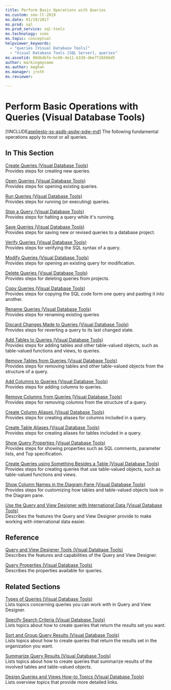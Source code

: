 ```yaml
---
title: Perform Basic Operations with Queries
ms.custom: seo-lt-2019
ms.date: 01/19/2017
ms.prod: sql
ms.prod_service: sql-tools
ms.technology: ssms
ms.topic: conceptual
helpviewer_keywords: 
  - "queries [Visual Database Tools]"
  - "Visual Database Tools [SQL Server], queries"
ms.assetid: 88dbdbfe-bc60-4e11-b338-dbe7f26566d5
author: markingmyname
ms.author: maghan
ms.manager: jroth
ms.reviewer: 

---
```

# Perform Basic Operations with Queries (Visual Database Tools)
[!INCLUDE[appliesto-ss-asdb-asdw-pdw-md](../../includes/appliesto-ss-asdb-asdw-pdw-md.md)]
The following fundamental operations apply to most or all queries.  
  
## In This Section  
[Create Queries &#40;Visual Database Tools&#41;](../../ssms/visual-db-tools/create-queries-visual-database-tools.md)  
Provides steps for creating new queries.  
  
[Open Queries &#40;Visual Database Tools&#41;](../../ssms/visual-db-tools/open-queries-visual-database-tools.md)  
Provides steps for opening existing queries.  
  
[Run Queries &#40;Visual Database Tools&#41;](../../ssms/visual-db-tools/run-queries-visual-database-tools.md)  
Provides steps for running (or executing) queries.  
  
[Stop a Query &#40;Visual Database Tools&#41;](../../ssms/visual-db-tools/stop-a-query-visual-database-tools.md)  
Provides steps for halting a query while it's running.  
  
[Save Queries &#40;Visual Database Tools&#41;](../../ssms/visual-db-tools/save-queries-visual-database-tools.md)  
Provides steps for saving new or revised queries to a database project.  
  
[Verify Queries &#40;Visual Database Tools&#41;](../../ssms/visual-db-tools/verify-queries-visual-database-tools.md)  
Provides steps for verifying the SQL syntax of a query.  
  
[Modify Queries &#40;Visual Database Tools&#41;](../../ssms/visual-db-tools/modify-queries-visual-database-tools.md)  
Provides steps for opening an existing query for modification.  
  
[Delete Queries &#40;Visual Database Tools&#41;](../../ssms/visual-db-tools/delete-queries-visual-database-tools.md)  
Provides steps for deleting queries from projects.  
  
[Copy Queries &#40;Visual Database Tools&#41;](../../ssms/visual-db-tools/copy-queries-visual-database-tools.md)  
Provides steps for copying the SQL code form one query and pasting it into another.  
  
[Rename Queries &#40;Visual Database Tools&#41;](../../ssms/visual-db-tools/rename-queries-visual-database-tools.md)  
Provides steps for renaming existing queries  
  
[Discard Changes Made to Queries &#40;Visual Database Tools&#41;](../../ssms/visual-db-tools/discard-changes-made-to-queries-visual-database-tools.md)  
Provides steps for reverting a query to its last changed state.  
  
[Add Tables to Queries &#40;Visual Database Tools&#41;](../../ssms/visual-db-tools/add-tables-to-queries-visual-database-tools.md)  
Provides steps for adding tables and other table-valued objects, such as table-valued functions and views, to queries.  
  
[Remove Tables from Queries &#40;Visual Database Tools&#41;](../../ssms/visual-db-tools/remove-tables-from-queries-visual-database-tools.md)  
Provides steps for removing tables and other table-valued objects from the structure of a query.  
  
[Add Columns to Queries &#40;Visual Database Tools&#41;](../../ssms/visual-db-tools/add-columns-to-queries-visual-database-tools.md)  
Provides steps for adding columns to queries.  
  
[Remove Columns from Queries &#40;Visual Database Tools&#41;](../../ssms/visual-db-tools/remove-columns-from-queries-visual-database-tools.md)  
Provides steps for removing columns from the structure of a query.  
  
[Create Column Aliases &#40;Visual Database Tools&#41;](../../ssms/visual-db-tools/create-column-aliases-visual-database-tools.md)  
Provides steps for creating aliases for columns included in a query.  
  
[Create Table Aliases &#40;Visual Database Tools&#41;](../../ssms/visual-db-tools/create-table-aliases-visual-database-tools.md)  
Provides steps for creating aliases for tables included in a query.  
  
[Show Query Properties &#40;Visual Database Tools&#41;](../../ssms/visual-db-tools/show-query-properties-visual-database-tools.md)  
Provides steps for showing properties such as SQL comments, parameter lists, and Top specification.  
  
[Create Queries using Something Besides a Table &#40;Visual Database Tools&#41;](../../ssms/visual-db-tools/create-queries-using-something-besides-a-table-visual-database-tools.md)  
Provides steps for creating queries that use table-valued objects, such as table-valued functions and views.  
  
[Show Column Names in the Diagram Pane &#40;Visual Database Tools&#41;](../../ssms/visual-db-tools/show-column-names-in-the-diagram-pane-visual-database-tools.md)  
Provides steps for customizing how tables and table-valued objects look in the Diagram pane.  
  
[Use the Query and View Designer with International Data &#40;Visual Database Tools&#41;](../../ssms/visual-db-tools/use-the-query-and-view-designer-with-international-data-visual-database-tools.md)  
Describes the features the Query and View Designer provide to make working with international data easier.  
  
## Reference  
[Query and View Designer Tools &#40;Visual Database Tools&#41;](../../ssms/visual-db-tools/query-and-view-designer-tools-visual-database-tools.md)  
Describes the features and capabilities of the Query and View Designer.  
  
[Query Properties &#40;Visual Database Tools&#41;](../../ssms/visual-db-tools/query-properties-visual-database-tools.md)  
Describes the properties available for queries.  
  
## Related Sections  
[Types of Queries &#40;Visual Database Tools&#41;](../../ssms/visual-db-tools/types-of-queries-visual-database-tools.md)  
Lists topics concerning queries you can work with in Query and View Designer.  
  
[Specify Search Criteria &#40;Visual Database Tools&#41;](../../ssms/visual-db-tools/specify-search-criteria-visual-database-tools.md)  
Lists topics about how to create queries that return the results set you want.  
  
[Sort and Group Query Results &#40;Visual Database Tools&#41;](../../ssms/visual-db-tools/sort-and-group-query-results-visual-database-tools.md)  
Lists topics about how to create queries that return the results set in the organization you want.  
  
[Summarize Query Results &#40;Visual Database Tools&#41;](../../ssms/visual-db-tools/summarize-query-results-visual-database-tools.md)  
Lists topics about how to create queries that summarize results of the involved tables and table-valued objects.  
  
[Design Queries and Views How-to Topics &#40;Visual Database Tools&#41;](../../ssms/visual-db-tools/design-queries-and-views-how-to-topics-visual-database-tools.md)  
Lists overview topics that provide more detailed links.  
  
